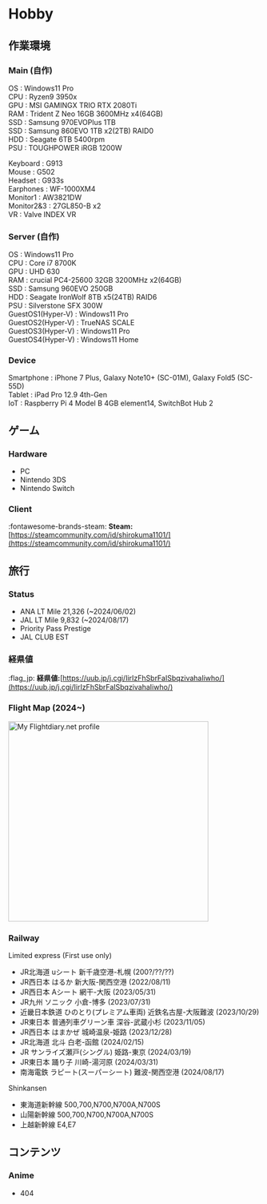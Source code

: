 # Hobby

## 作業環境

### Main (自作)

OS : Windows11 Pro<br>
CPU : Ryzen9 3950x<br>
GPU : MSI GAMINGX TRIO RTX 2080Ti<br>
RAM : Trident Z Neo 16GB 3600MHz x4(64GB)<br>
SSD : Samsung 970EVOPlus 1TB<br>
SSD : Samsung 860EVO 1TB x2(2TB) RAID0<br>
HDD : Seagate 6TB 5400rpm<br>
PSU : TOUGHPOWER iRGB 1200W<br>

Keyboard : G913<br>
Mouse : G502<br>
Headset : G933s<br>
Earphones : WF-1000XM4<br>
Monitor1 : AW3821DW<br>
Monitor2&3 : 27GL850-B x2<br>
VR : Valve INDEX VR<br>

### Server (自作)

OS : Windows11 Pro<br>
CPU : Core i7 8700K<br>
GPU : UHD 630<br>
RAM : crucial PC4-25600 32GB 3200MHz x2(64GB)<br>
SSD : Samsung 960EVO 250GB<br>
HDD : Seagate IronWolf 8TB x5(24TB) RAID6<br>
PSU : Silverstone SFX 300W<br>
GuestOS1(Hyper-V) : Windows11 Pro<br>
GuestOS2(Hyper-V) : TrueNAS SCALE<br>
GuestOS3(Hyper-V) : Windows11 Pro<br>
GuestOS4(Hyper-V) : Windows11 Home<br>

### Device

Smartphone : iPhone 7 Plus, Galaxy Note10+ (SC-01M), Galaxy Fold5 (SC-55D)<br>
Tablet : iPad Pro 12.9 4th-Gen<br>
IoT : Raspberry Pi 4 Model B 4GB element14, SwitchBot Hub 2<br>

## ゲーム

### Hardware

- PC
- Nintendo 3DS
- Nintendo Switch

### Client

:fontawesome-brands-steam: **Steam:**[https://steamcommunity.com/id/shirokuma1101/](https://steamcommunity.com/id/shirokuma1101/)

## 旅行

### Status

- ANA LT Mile 21,326 (~2024/06/02)
- JAL LT Mile 9,832 (~2024/08/17)
- Priority Pass Prestige
- JAL CLUB EST

### 経県値

:flag_jp: **経県値:**[https://uub.jp/j.cgi/IirIzFhSbrFaISbqzivahaIiwho/](https://uub.jp/j.cgi/IirIzFhSbrFaISbqzivahaIiwho/)

### Flight Map (2024~)

<a href="https://my.flightradar24.com/shirokuma1101">
  <img width="400px", src="https://banners-my.flightradar24.com/shirokuma1101.png" alt="My Flightdiary.net profile"/>
</a>

### Railway

Limited express (First use only)

- JR北海道 uシート 新千歳空港-札幌 (200?/??/??)
- JR西日本 はるか 新大阪-関西空港 (2022/08/11)
- JR西日本 Aシート 網干-大阪 (2023/05/31)
- JR九州 ソニック 小倉-博多 (2023/07/31)
- 近畿日本鉄道 ひのとり(プレミアム車両) 近鉄名古屋-大阪難波 (2023/10/29)
- JR東日本 普通列車グリーン車 深谷-武蔵小杉 (2023/11/05)
- JR西日本 はまかぜ 城崎温泉-姫路 (2023/12/28)
- JR北海道 北斗 白老-函館 (2024/02/15)
- JR サンライズ瀬戸(シングル) 姫路-東京 (2024/03/19)
- JR東日本 踊り子 川崎-湯河原 (2024/03/31)
- 南海電鉄 ラピート(スーパーシート) 難波-関西空港 (2024/08/17)

Shinkansen

- 東海道新幹線 500,700,N700,N700A,N700S
- 山陽新幹線 500,700,N700,N700A,N700S
- 上越新幹線 E4,E7

## コンテンツ

### Anime

- 404
